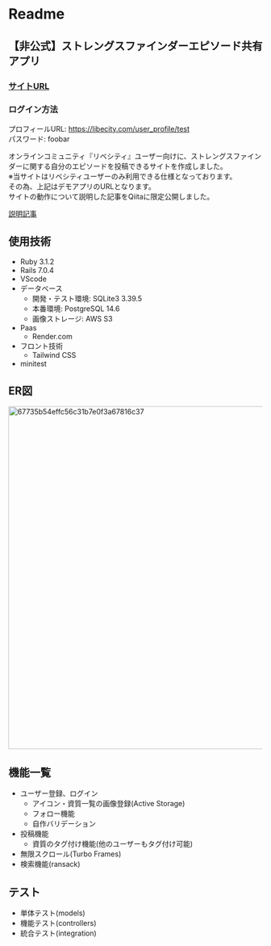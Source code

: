 # Readme

## 【非公式】ストレングスファインダーエピソード共有アプリ
<h3><a href="https://strengths-app.onrender.com/" target="_blank" rel="noopener noreferrer">サイトURL</a></h3>

### ログイン方法
プロフィールURL: https://libecity.com/user_profile/test <br>
パスワード: foobar

オンラインコミュニティ『リベシティ』ユーザー向けに、ストレングスファインダーに関する自分のエピソードを投稿できるサイトを作成しました。<br>
※当サイトはリベシティユーザーのみ利用できる仕様となっております。<br>
その為、上記はデモアプリのURLとなります。<br>
サイトの動作について説明した記事をQiitaに限定公開しました。<br>
<p><a href="https://qiita.com/yatchi_323/private/968f9121139472fceffe/" target="_blank" rel="noopener noreferrer">説明記事</a></p>




## 使用技術
+ Ruby 3.1.2
+ Rails 7.0.4
+ VScode
+ データベース
  + 開発・テスト環境: SQLite3 3.39.5
  + 本番環境: PostgreSQL 14.6
  + 画像ストレージ: AWS S3
+ Paas
  + Render.com
+ フロント技術
  + Tailwind CSS
+ minitest

## ER図
<img width="679" alt="67735b54effc56c31b7e0f3a67816c37" src="https://user-images.githubusercontent.com/74131105/222872076-8bc95058-1f10-46cd-9ca2-8bff533298ea.png">


## 機能一覧
+ ユーザー登録、ログイン
  + アイコン・資質一覧の画像登録(Active Storage)
  + フォロー機能
  + 自作バリデーション
+ 投稿機能
  + 資質のタグ付け機能(他のユーザーもタグ付け可能)
+ 無限スクロール(Turbo Frames)
+ 検索機能(ransack)


## テスト
+ 単体テスト(models)
+ 機能テスト(controllers)
+ 統合テスト(integration)